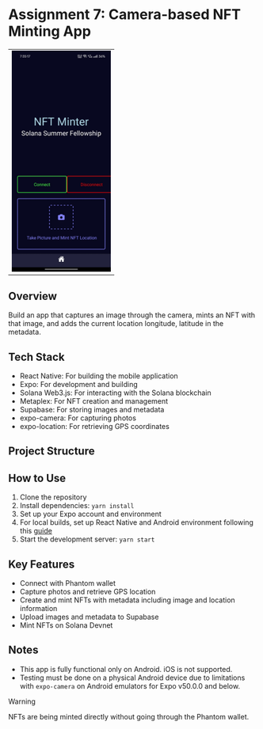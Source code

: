 # Assignment 7: Camera-based NFT Minting App

<table>
  <tr>
    <td align="center" colspan="1">
      <img src="./assets/summer-fellowship-assignment.gif" alt="Demo Product GIF" width=200 />
    </td>
  </tr>
</table>

## Overview

Build an app that captures an image through the camera, mints an NFT with that image, and adds the current location longitude, latitude in the metadata.

## Tech Stack

- React Native: For building the mobile application
- Expo: For development and building
- Solana Web3.js: For interacting with the Solana blockchain
- Metaplex: For NFT creation and management
- Supabase: For storing images and metadata
- expo-camera: For capturing photos
- expo-location: For retrieving GPS coordinates

## Project Structure

## How to Use

1. Clone the repository
2. Install dependencies: `yarn install`
3. Set up your Expo account and environment
4. For local builds, set up React Native and Android environment following this [guide](https://docs.solanamobile.com/getting-started/development-setup)
5. Start the development server: `yarn start`

## Key Features

- Connect with Phantom wallet
- Capture photos and retrieve GPS location
- Create and mint NFTs with metadata including image and location information
- Upload images and metadata to Supabase
- Mint NFTs on Solana Devnet

## Notes

- This app is fully functional only on Android. iOS is not supported.
- Testing must be done on a physical Android device due to limitations with `expo-camera` on Android emulators for Expo v50.0.0 and below.

> [!WARNING]  
> NFTs are being minted directly without going through the Phantom wallet.
